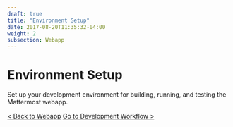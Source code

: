 ```yaml
---
draft: true
title: "Environment Setup"
date: 2017-08-20T11:35:32-04:00
weight: 2
subsection: Webapp
---
```


<div class="section" id="installing-developer-components-on-mac-os-x">
<span id="dev-setup"></span><h1>Environment Setup</h1>
<p>Set up your development environment for building, running, and testing the Mattermost webapp.</p>

<div style="margin-top: 15px;">
<span class="pull-left"><a href="{{< contributeurl >}}/webapp/">< Back to Webapp</a></span>
<span class="pull-right"><a href="{{< contributeurl >}}/webapp/developer-workflow/">Go to Development Workflow ></a></span>
</div>
<br/>
